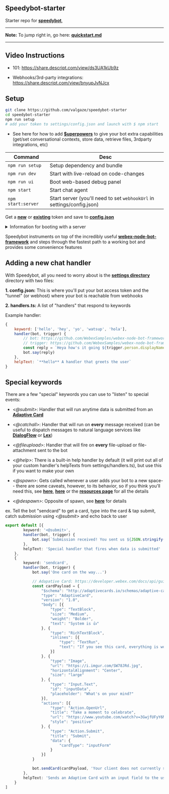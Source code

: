 ## Speedybot-starter

Starter repo for **[speedybot](https://www.npmjs.com/package/speedybot)**, 

---

**Note:** To jump right in, go here: **[quickstart.md](./quickstart.md)**

---

## Video Instructions

- 101: https://share.descript.com/view/ds3UA1kUb9z


- Webhooks/3rd-party integrations: https://share.descript.com/view/bnyupJvNJcx


## Setup

```sh
git clone https://github.com/valgaze/speedybot-starter
cd speedybot-starter
npm run setup
# add your token to settings/config.json and launch with $ npm start
```

- See here for how to add **[$uperpowers](https://github.com/valgaze/speedybot/blob/master/docs/superpowers.md)** to give your bot extra capabilities (get/set conversational contexts, store data, retrieve files, 3rdparty integrations, etc)


| **Command** | **Desc** |
| --- | --- |
| ```npm run setup``` | Setup dependency and bundle |
| ```npm run dev``` | Start with live-reload on code-changes |
| ```npm run ui``` | Boot web-based debug panel | 
| ```npm start``` | Start chat agent |
| ```npm start:server``` | Start server (you'll need to set ```webhookUrl``` in settings/config.json) |


Get a **[new](https://developer.webex.com/my-apps/new/bot)** or **[existing](https://developer.webex.com/my-apps)** token and save to **[config.json](./settings/config.json)**


<details><summary>Information for booting with a server</summary>

To boot with a server, deploy it and append "/speedybotwebhook" to the address

```json
{
    "token":"aaa-bbb-ccc-ddd",
    "webhookUrl":"https://123-45-678-910-987.ngrok.io/speedybotwebhook"
}
```

Boot the server with:

```sh
npm run start:server
```

If you want to test webhooks without deploying, you can obtain a 2-hour tunnel for testing with the following command

```
npx speedybot tunnel <port_number>
```

With the tunnel address, use it under webhookUrl

</details>


Speedybot instruments on top of the incredibly useful **[webex-node-bot-framework](https://github.com/WebexSamples/webex-node-bot-framework)** and steps through the fastest path to a working bot and provides some convenience features

## Adding a new chat handler

With Speedybot, all you need to worry about is the **[settings directory](https://github.com/valgaze/speedybot/tree/master/settings)** directory with two files:

**1. config.json:** This is where you'll put your bot access token and the "tunnel" (or webhost) where your bot is reachable from webhooks

**2. handlers.ts:** A list of "handlers" that respond to keywords

Example handler:

```js
{
	keyword: ['hello', 'hey', 'yo', 'watsup', 'hola'],
	handler(bot, trigger) {
		// bot: https://github.com/WebexSamples/webex-node-bot-framework#bot
		// trigger: https://github.com/WebexSamples/webex-node-bot-framework#trigger
		const reply = `Heya how's it going ${trigger.person.displayName}?`
		bot.say(reply)
	},
	helpText: `**hello** A handler that greets the user`
}
```

## Special keywords

There are a few "special" keywords you can use to "listen" to special events:

- *<@submit>*: Handler that will run anytime data is submitted from an **[Adaptive Card](https://developer.webex.com/docs/api/guides/cards)**

- *<@catchall>*: Handler that will run on **every** message received (can be useful to dispatch messages to natural language services like **[DialogFlow](https://cloud.google.com/dialogflow)** or **[Lex](https://aws.amazon.com/lex/)**)

- *<@fileupload>*: Handler that will fire on **every** file-upload or file-attachment sent to the bot

- *<@help>*: There is a built-in help handler by default (it will print out all of your custom handler's helpTexts from settings/handlers.ts), but use this if you want to make your own

- *<@spawn>*: Gets called whenever a user adds your bot to a new space-- there are some caveats, however, to its behavior, so if you think you'll need this, see **[here](https://github.com/WebexSamples/webex-node-bot-framework/blob/master/README.md#spawn)**, **[here](https://developer.webex.com/blog/a-deeper-dive-into-the-webex-bot-framework-for-node-js)** or the **[resources page](https://github.com/valgaze/speedybot/blob/master/docs/resources.md)** for all the details

- *<@despawn>*: Opposite of spawn, see **[here](https://github.com/WebexSamples/webex-node-bot-framework/#despawn)** for details

ex. Tell the bot "sendcard" to get a card, type into the card & tap submit, catch submission using *<@submit>* and echo back to user

```ts
export default [{
        keyword: '<@submit>',
        handler(bot, trigger) {
            bot.say(`Submission received! You sent us ${JSON.stringify(trigger.attachmentAction.inputs)}`)
        },
        helpText: 'Special handler that fires when data is submitted'
    },
    {
        keyword: 'sendcard',
        handler(bot, trigger) {
            bot.say('One card on the way...')

            // Adapative Card: https://developer.webex.com/docs/api/guides/cards
            const cardPayload = {
                "$schema": "http://adaptivecards.io/schemas/adaptive-card.json",
                "type": "AdaptiveCard",
                "version": "1.0",
                "body": [{
                    "type": "TextBlock",
                    "size": "Medium",
                    "weight": "Bolder",
                    "text": "System is 👍"
                }, {
                    "type": "RichTextBlock",
                    "inlines": [{
                        "type": "TextRun",
                        "text": "If you see this card, everything is working"
                    }]
                }, {
                    "type": "Image",
                    "url": "https://i.imgur.com/SW78JRd.jpg",
                    "horizontalAlignment": "Center",
                    "size": "large"
                }, {
                    "type": "Input.Text",
                    "id": "inputData",
                    "placeholder": "What's on your mind?"
                }],
                "actions": [{
                    "type": "Action.OpenUrl",
                    "title": "Take a moment to celebrate",
                    "url": "https://www.youtube.com/watch?v=3GwjfUFyY6M",
                    "style": "positive"
                }, {
                    "type": "Action.Submit",
                    "title": "Submit",
                    "data": {
                        "cardType": "inputForm"
                    }
                }]
            }

            bot.sendCard(cardPayload, 'Your client does not currently support Adaptive Cards')
        },
        helpText: 'Sends an Adaptive Card with an input field to the user'
    }
]
```